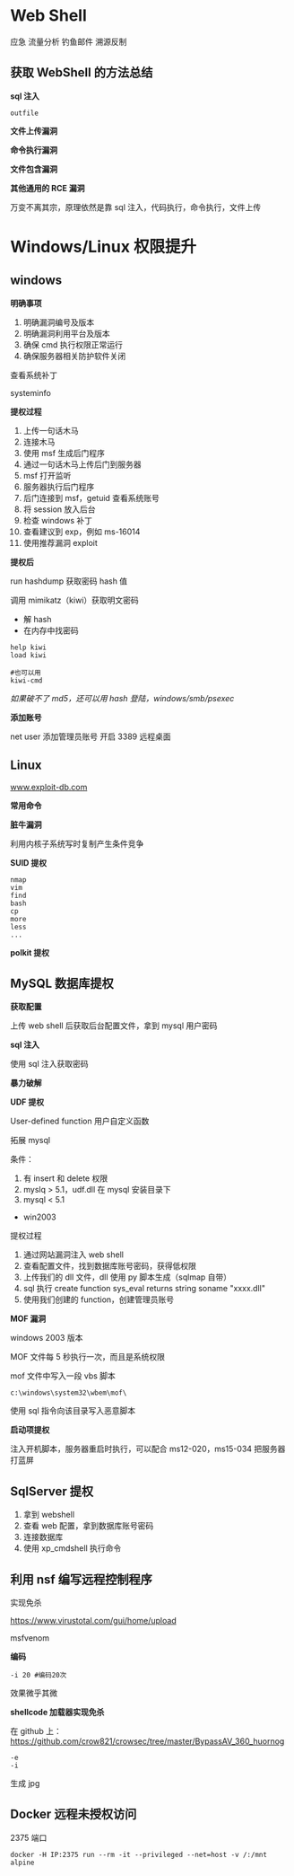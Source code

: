 # Web Shell




应急
流量分析
钓鱼邮件
溯源反制



## 获取 WebShell 的方法总结


**sql 注入**

```
outfile
```

**文件上传漏洞**

**命令执行漏洞**

**文件包含漏洞**

**其他通用的 RCE 漏洞**



万变不离其宗，原理依然是靠 sql 注入，代码执行，命令执行，文件上传



# Windows/Linux 权限提升

## windows

**明确事项**

1. 明确漏洞编号及版本
2. 明确漏洞利用平台及版本
3. 确保 cmd 执行权限正常运行
4. 确保服务器相关防护软件关闭

查看系统补丁

systeminfo


**提权过程**

1. 上传一句话木马
2. 连接木马
3. 使用 msf 生成后门程序
4. 通过一句话木马上传后门到服务器
5. msf 打开监听
6. 服务器执行后门程序
7. 后门连接到 msf，getuid 查看系统账号
8. 将 session 放入后台
9. 检查 windows 补丁
10. 查看建议到 exp，例如 ms-16014
11. 使用推荐漏洞 exploit

**提权后**

run hashdump 获取密码 hash 值

调用 mimikatz（kiwi）获取明文密码
  - 解 hash
  - 在内存中找密码

```
help kiwi
load kiwi

#也可以用
kiwi-cmd
```

*如果破不了 md5，还可以用 hash 登陆，windows/smb/psexec*

**添加账号**

net user 添加管理员账号
开启 3389 远程桌面


## Linux


www.exploit-db.com

**常用命令**


**脏牛漏洞**

利用内核子系统写时复制产生条件竞争


**SUID 提权**

```
nmap
vim
find
bash
cp
more
less
...
```


**polkit 提权**

## MySQL 数据库提权

**获取配置**

上传 web shell 后获取后台配置文件，拿到 mysql 用户密码

**sql 注入**

使用 sql 注入获取密码


**暴力破解**

**UDF 提权**

User-defined function 用户自定义函数

拓展 mysql

条件：

1. 有 insert 和 delete 权限
2. myslq > 5.1，udf.dll 在 mysql 安装目录下
3. mysql < 5.1
  - win2003


提权过程

1. 通过网站漏洞注入 web shell
2. 查看配置文件，找到数据库账号密码，获得低权限
2. 上传我们的 dll 文件，dll 使用 py 脚本生成（sqlmap 自带）
3. sql 执行 create function sys_eval returns string soname "xxxx.dll"
4. 使用我们创建的 function，创建管理员账号

**MOF 漏洞**

windows 2003 版本


MOF 文件每 5 秒执行一次，而且是系统权限

mof 文件中写入一段 vbs 脚本


```
c:\windows\system32\wbem\mof\
```

使用 sql 指令向该目录写入恶意脚本


**启动项提权**

注入开机脚本，服务器重启时执行，可以配合 ms12-020，ms15-034 把服务器打蓝屏



## SqlServer 提权

1. 拿到 webshell
2. 查看 web 配置，拿到数据库账号密码
3. 连接数据库
4. 使用 xp_cmdshell 执行命令


## 利用 nsf 编写远程控制程序

实现免杀

https://www.virustotal.com/gui/home/upload

msfvenom

**编码**

```
-i 20 #编码20次
```
效果微乎其微

**shellcode 加载器实现免杀**

在 github 上：https://github.com/crow821/crowsec/tree/master/BypassAV_360_huornog

```
-e
-i
```
生成 jpg



## Docker 远程未授权访问

2375 端口

```
docker -H IP:2375 run --rm -it --privileged --net=host -v /:/mnt alpine
```
